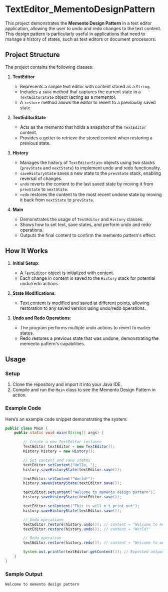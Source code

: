# TextEditor_MementoDesignPattern

This project demonstrates the **Memento Design Pattern** in a text editor application, allowing the user to undo and redo changes to the text content. This design pattern is particularly useful in applications that need to manage a history of states, such as text editors or document processors.

## Project Structure

The project contains the following classes:

1. **TextEditor**
   - Represents a simple text editor with content stored as a `String`.
   - Includes a `save` method that captures the current state in a `TextEditorState` object (acting as a memento).
   - A `restore` method allows the editor to revert to a previously saved state.

2. **TextEditorState**
   - Acts as the memento that holds a snapshot of the `TextEditor` content.
   - Provides a getter to retrieve the stored content when restoring a previous state.

3. **History**
   - Manages the history of `TextEditorState` objects using two stacks (`prevState` and `nextState`) to implement undo and redo functionality.
   - `saveHistoryState` saves a new state to the `prevState` stack, enabling reversal of changes.
   - `undo` reverts the content to the last saved state by moving it from `prevState` to `nextState`.
   - `redo` restores the content to the most recent undone state by moving it back from `nextState` to `prevState`.

4. **Main**
   - Demonstrates the usage of `TextEditor` and `History` classes.
   - Shows how to set text, save states, and perform undo and redo operations.
   - Outputs the final content to confirm the memento pattern's effect.

## How It Works

1. **Initial Setup**:
   - A `TextEditor` object is initialized with content.
   - Each change in content is saved to the `History` stack for potential undo/redo actions.

2. **State Modifications**:
   - Text content is modified and saved at different points, allowing restoration to any saved version using undo/redo operations.

3. **Undo and Redo Operations**:
   - The program performs multiple undo actions to revert to earlier states.
   - Redo restores a previous state that was undone, demonstrating the memento pattern's capabilities.

## Usage

### Setup

1. Clone the repository and import it into your Java IDE.
2. Compile and run the `Main` class to see the Memento Design Pattern in action.

### Example Code

Here’s an example code snippet demonstrating the system:

```java
public class Main {
    public static void main(String[] args) {

        // Create a new TextEditor instance
        TextEditor textEditor = new TextEditor();
        History history = new History();

        // Set content and save states
        textEditor.setContent("Hello, ");
        history.saveHistoryState(textEditor.save());

        textEditor.setContent("World!");
        history.saveHistoryState(textEditor.save());

        textEditor.setContent("Welcome to memento design pattern");
        history.saveHistoryState(textEditor.save());

        textEditor.setContent("This is will n't print out");
        history.saveHistoryState(textEditor.save());

        // Undo operations
        textEditor.restore(history.undo()); // content = "Welcome to memento design pattern"
        textEditor.restore(history.undo()); // content = "World!"

        // Redo operation
        textEditor.restore(history.redo()); // content = "Welcome to memento design pattern"

        System.out.println(textEditor.getContent()); // Expected output: Welcome to memento design pattern
    }
}
```

### Sample Output

```plaintext
Welcome to memento design pattern
